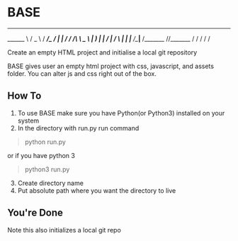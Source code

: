 # BASE

>
__________    _____    ____________________
\______   \  /  _  \  /   _____/\_   _____/
 |    |  _/ /  /_\  \ \_____  \  |    __)_ 
 |    |   \/    |    \/        \ |        |
 |______  /\____|__  /_______  //_______  /
        \/         \/        \/         \/ 
>
Create an empty HTML project and initialise a local git repository

BASE gives user an empty html project with css, javascript, and assets folder. You can alter js and css right out of the box.


## How To

1. To use BASE make sure you have Python(or Python3) installed on your system
2. In the directory with run.py run command
> python run.py

or if you have python 3

> python3 run.py
3. Create directory name
4. Put absolute path where you want the directory to live

## You're Done

Note this also initializes a local git repo


